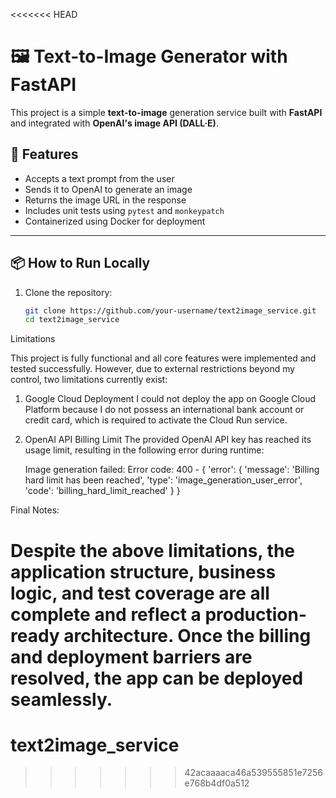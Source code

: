 <<<<<<< HEAD
# 🖼️ Text-to-Image Generator with FastAPI

This project is a simple **text-to-image** generation service built with **FastAPI** and integrated with **OpenAI's image API (DALL·E)**.

## 🚀 Features

- Accepts a text prompt from the user
- Sends it to OpenAI to generate an image
- Returns the image URL in the response
- Includes unit tests using `pytest` and `monkeypatch`
- Containerized using Docker for deployment

---

## 📦 How to Run Locally

1. Clone the repository:
   ```bash
   git clone https://github.com/your-username/text2image_service.git
   cd text2image_service


Limitations

This project is fully functional and all core features were implemented and tested successfully.
However, due to external restrictions beyond my control, two limitations currently exist:

1.  Google Cloud Deployment
    I could not deploy the app on Google Cloud Platform because I do not possess an international bank account or credit card, which is required to activate the Cloud Run service.

2.  OpenAI API Billing Limit
    The provided OpenAI API key has reached its usage limit, resulting in the following error during runtime:


    Image generation failed: Error code: 400 - {
    'error': {
        'message': 'Billing hard limit has been reached',
        'type': 'image_generation_user_error',
        'code': 'billing_hard_limit_reached'
    }
}


Final Notes:

Despite the above limitations, the application structure, business logic, and test coverage are all complete and reflect a production-ready architecture.
Once the billing and deployment barriers are resolved, the app can be deployed seamlessly.
=======
# text2image_service
>>>>>>> 42acaaaaca46a539555851e7256e768b4df0a512
